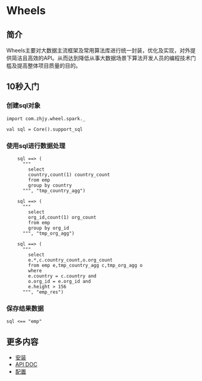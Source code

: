 # Wheels
## 简介
Wheels主要对大数据主流框架及常用算法库进行统一封装，优化及实现，对外提供简洁且高效的API。从而达到降低从事大数据场景下算法开发人员的编程技术门槛及提高整体项目质量的目的。
## 10秒入门
### 创建sql对象
```
import com.zhjy.wheel.spark._

val sql = Core().support_sql
```
### 使用sql进行数据处理
```
    sql ==> (
      """
        select
        country,count(1) country_count
        from emp
        group by country
      """, "tmp_country_agg")

    sql ==> (
      """
        select
        org_id,count(1) org_count
        from emp
        group by org_id
      """, "tmp_org_agg")

    sql ==> (
      """
        select
        e.*,c.country_count,o.org_count
        from emp e,tmp_country_agg c,tmp_org_agg o
        where
        e.country = c.country and
        o.org_id = e.org_id and
        e.height > 156
      """, "emp_res")
```
### 保存结果数据
```
sql <== "emp"
```
## 更多内容
+ [安装](doc/install)
+ [API DOC](doc/api)
+ [配置](doc/conf)